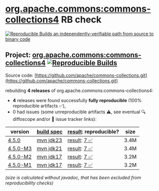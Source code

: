 [org.apache.commons:commons-collections4](https://central.sonatype.com/artifact/org.apache.commons/commons-collections4/versions) RB check
=======

[![Reproducible Builds](https://reproducible-builds.org/images/logos/rb.svg) an independently-verifiable path from source to binary code](https://reproducible-builds.org/)

## Project: [org.apache.commons:commons-collections4](https://central.sonatype.com/artifact/org.apache.commons/commons-collections4/versions) [![Reproducible Builds](https://img.shields.io/endpoint?url=https://raw.githubusercontent.com/jvm-repo-rebuild/reproducible-central/master/content/org/apache/commons/commons-collections4/badge.json)](https://github.com/jvm-repo-rebuild/reproducible-central/blob/master/content/org/apache/commons/commons-collections4/README.md)

Source code: [https://github.com/apache/commons-collections.git](https://github.com/apache/commons-collections.git)

rebuilding **4 releases** of org.apache.commons:commons-collections4:
- **4** releases were found successfully **fully reproducible** (100% reproducible artifacts :white_check_mark:),
- 0 had issues (some unreproducible artifacts :warning:, see eventual :mag: diffoscope and/or :memo: issue tracker links):

| version | [build spec](/BUILDSPEC.md) | [result](https://reproducible-builds.org/docs/jvm/): reproducible? | size |
| -- | --------- | ------ | -- |
| [4.5.0](https://central.sonatype.com/artifact/org.apache.commons/commons-collections4/4.5.0/pom) | [mvn jdk23](commons-collections4-4.5.0.buildspec) | [result](commons-collections4-4.5.0.buildinfo): [7 :white_check_mark: ](commons-collections4-4.5.0.buildcompare) | 3.4M |
| [4.5.0-M3](https://central.sonatype.com/artifact/org.apache.commons/commons-collections4/4.5.0-M3/pom) | [mvn jdk21](commons-collections4-4.5.0-M3.buildspec) | [result](commons-collections4-4.5.0-M3.buildinfo): [7 :white_check_mark: ](commons-collections4-4.5.0-M3.buildcompare) | 3.4M |
| [4.5.0-M2](https://central.sonatype.com/artifact/org.apache.commons/commons-collections4/4.5.0-M2/pom) | [mvn jdk17](commons-collections4-4.5.0-M2.buildspec) | [result](commons-collections4-4.5.0-M2.buildinfo): [7 :white_check_mark: ](commons-collections4-4.5.0-M2.buildcompare) | 3.2M |
| [4.5.0-M1](https://central.sonatype.com/artifact/org.apache.commons/commons-collections4/4.5.0-M1/pom) | [mvn jdk17](commons-collections4-4.5.0-M1.buildspec) | [result](commons-collections4-4.5.0-M1.buildinfo): [7 :white_check_mark: ](commons-collections4-4.5.0-M1.buildcompare) | 3.2M |

<i>(size is calculated without javadoc, that has been excluded from reproducibility checks)</i>
